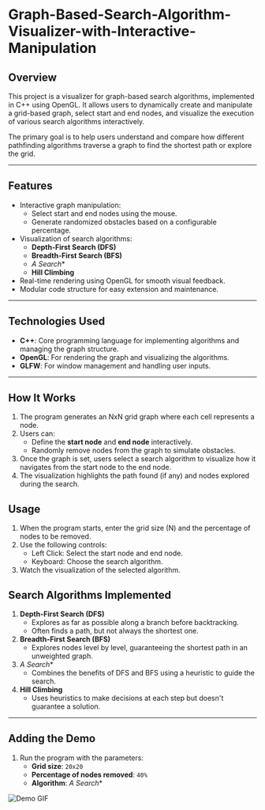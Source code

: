 # Graph-Based-Search-Algorithm-Visualizer-with-Interactive-Manipulation

## **Overview**
This project is a visualizer for graph-based search algorithms, implemented in C++ using OpenGL. It allows users to dynamically create and manipulate a grid-based graph, select start and end nodes, and visualize the execution of various search algorithms interactively.

The primary goal is to help users understand and compare how different pathfinding algorithms traverse a graph to find the shortest path or explore the grid.

---

## **Features**
- Interactive graph manipulation:
  - Select start and end nodes using the mouse.
  - Generate randomized obstacles based on a configurable percentage.
- Visualization of search algorithms:
  - **Depth-First Search (DFS)**
  - **Breadth-First Search (BFS)**
  - **A* Search**
  - **Hill Climbing**
- Real-time rendering using OpenGL for smooth visual feedback.
- Modular code structure for easy extension and maintenance.

---

## **Technologies Used**
- **C++**: Core programming language for implementing algorithms and managing the graph structure.
- **OpenGL**: For rendering the graph and visualizing the algorithms.
- **GLFW**: For window management and handling user inputs.

---

## **How It Works**
1. The program generates an NxN grid graph where each cell represents a node.
2. Users can:
   - Define the **start node** and **end node** interactively.
   - Randomly remove nodes from the graph to simulate obstacles.
3. Once the graph is set, users select a search algorithm to visualize how it navigates from the start node to the end node.
4. The visualization highlights the path found (if any) and nodes explored during the search.


## **Usage**
1. When the program starts, enter the grid size (N) and the percentage of nodes to be removed.
2. Use the following controls:
   - Left Click: Select the start node and end node.
   - Keyboard: Choose the search algorithm.
3. Watch the visualization of the selected algorithm.

## **Search Algorithms Implemented**
1. **Depth-First Search (DFS)**
   - Explores as far as possible along a branch before backtracking.
   - Often finds a path, but not always the shortest one.
2. **Breadth-First Search (BFS)**
   - Explores nodes level by level, guaranteeing the shortest path in an unweighted graph.
3. **A* Search**
   - Combines the benefits of DFS and BFS using a heuristic to guide the search.
4. **Hill Climbing**
   - Uses heuristics to make decisions at each step but doesn't guarantee a solution.

---

## **Adding the Demo**
1. Run the program with the parameters:
   - **Grid size**: `20x20`
   - **Percentage of nodes removed**: `40%`
   - **Algorithm**: **A* Search**

![Demo GIF](demo.gif)
